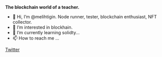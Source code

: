 **The blockchain world of a teacher.**
- 👋 Hi, I’m @melihtigin. Node runner, tester, blockchain enthusiast, NFT collector.
- 👀 I’m interested in blockhain. 
- 🌱 I’m currently learning solidty...
- 📫 How to reach me ...  

[Twitter](https://twitter.com/MelihTigin)



